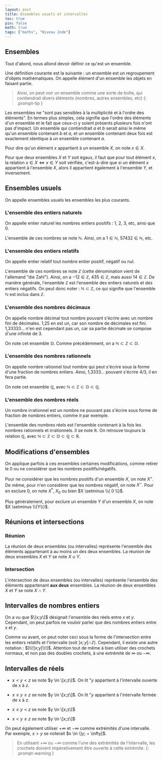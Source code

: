 ```yaml
---
layout: post
title: Ensembles usuels et intervalles
toc: true
pin: false
math: true
tags: ["maths", "Niveau 2nde"]
---
```


## Ensembles

Tout d'abord, nous allond devoir définir ce qu'est un ensemble.

Une définition courante est la suivante : un ensemble est un regroupement d'objets mathématiques. On appelle élément d'un ensemble les objets en faisant partie.

> Ainsi, on peut voir un ensemble comme une sorte de boîte, qui contiendrait divers éléments (nombres, autres ensembles, etc)
{: .prompt-tip }


 Les ensembles ne "sont pas sensibles à la multiplicité et à l'ordre des éléments". En termes plus simples, cela signifie que l'ordre des éléments d'un ensemble et le fait que ceux-ci y soient présents plusieurs fois n'ont pas d'impact.
 Un ensemble qui contiendrait $a$ et $b$ serait ainsi le même qu'un ensemble contenant $b$ et $a$, et un ensemble contenant deux fois est exactement identique à un ensemble contenant $a$.


Pour dire qu'un élément $x$ appartient à un ensemble $X$, on note $x \in X$.


Pour que deux ensembles $X$ et $Y$ soit égaux, il faut que pour tout élément $x$, la relation $x \in X \iff x \in Y$ soit vérifiée, c'est-à-dire que si un élément $x$ appartient à l'ensemble $X$, alors il appartient également à l'ensemble $Y$, et inversement.

## Ensembles usuels 


On appelle ensembles usuels les ensembles les plus courants.

### L'ensemble des entiers naturels

On appelle entier naturel les nombres entiers positifs : 1, 2, 3, etc, ainsi que 0.

L'ensemble de ces nombres se note $\mathbb{N}$. Ainsi, on a $1 \in \mathbb{N}$, $57432 \in \mathbb{N}$, etc.

### L'ensemble des entiers relatifs

On appelle entier relatif tout nombre entier positif, négatif ou nul. 

L'ensemble de ces nombres se note $\mathbb{Z}$ (cette dénomination vient de l'allemand "die Zahl").
Ainsi, on a $-12 \in \mathbb{Z}$, $435 \in \mathbb{Z}$, mais aussi $14 \in \mathbb{Z}$. De manière générale, l'ensemble $\mathbb{Z}$ est l'ensemble des entiers naturels et des entiers négatifs. On peut donc noter : $\mathbb{N} \subset \mathbb{Z}$, ce qui signifie que l'ensemble $\mathbb{N}$ est inclus dans $\mathbb{Z}$.

### L'ensemble des nombres décimaux

On appelle nombre décimal tout nombre pouvant s'écrire avec un nombre fini de décimales. 1,25 en est un, car son nombre de décimales est fini. 1,33333... n'en est cependant pas un, car sa partie décimale se compose d'une infinité de 3.

On note cet ensemble $\mathbb{D}$. Comme précédemment, on a $\mathbb{N} \subset \mathbb{Z} \subset \mathbb{D}$.



### L'ensemble des nombres rationnels

On appelle nombre rationnel tout nombre qui peut s'écrire sous la forme d'une fraction de nombres entiers. Ainsi, 1,3333... pouvant s'écrire 4/3, il en fera partie.

On note cet ensemble $\mathbb{Q}$, avec $\mathbb{N} \subset \mathbb{Z} \subset \mathbb{D} \subset \mathbb{Q}$.

### L'ensemble des nombres réels

Un nombre irrationnel est un nombre ne pouvant pas s'écrire sous forme de fraction de nombres entiers, comme $\pi$ par exemple. 

L'ensemble des nombres réels est l'ensemble contenant à la fois les nombres rationnels et irrationnels. Il se note $\mathbb{R}$. On retrouve toujours la relation $\mathbb{Q}$, avec $\mathbb{N} \subset \mathbb{Z} \subset \mathbb{D} \subset \mathbb{Q} \subset \mathbb{R}$.

## Modifications d'ensembles


On applique parfois à ces ensembles certaines modifications, comme retirer le 0 ou ne considérer que les nombres positifs/négatifs.

Pour ne considérer que les nombres positifs d'un ensemble $X$, on note $X^+$. De même, pour n'en considérer que les nombres négatif, on note $X^-$. Pour en exclure 0, on note $X^*$, $X_0$ ou bien $X \setminus \\{ 0 \\}$.

Plus généralement, pour exclure un ensemble $Y$ d'un ensemble $X$, on note $X \setminus \\{Y\\}$. 


## Réunions et intersections

### Réunion

La réunion de deux ensembles (ou intervalles) représente l'ensemble des éléments appartenant à au moins un des deux ensembles. La réunion de deux ensembles $X$ et $Y$ se note $X \cup Y$.

### Intersection

L'intersection de deux ensembles (ou intervalles) représente l'ensemble des éléments appartenant **aux deux** ensembles. La réunion de deux ensembles $X$ et $Y$ se note $X \cap Y$.

## Intervalles de nombres entiers

On a vu que $\]x;y\[$ désignait l'ensemble des réels entre $x$ et $y$. Cependant, on peut parfois ne vouloir parler que des nombres entiers entre $x$ et $y$. 

Comme vu avant, on peut noter ceci sous la forme de l'intersection entre les entiers relatifs et l'intervalle (soit $]x;y[ \cap \mathbb{Z}$). Cependant, il existe une autre notation : $]\\!]x;y[\\![$. Attention tout de même à bien utiliser des crochets normaux, et non pas des doubles crochets, à une extrémité de $\infty$ ou $-\infty$.

## Intervalles de réels

- $x < y < z$ se note $y \in \]x;z\[$. On lit "$y$ appartient à l'intervalle ouverte de $x$ à $z$.

- $x \leq y \leq z$ se note $y \in \[x;z\]$. On lit "$y$ appartient à l'intervalle fermée de $x$ à $z$.

- $x \leq y < z$ se note $y \in \[x;z\[$

- $x < y \leq z$ se note $y \in \]x;z\]$

On peut également utiliser $+ \infty$ et $- \infty$ comme extrémités d'une intervalle.
Par exemple, $x > y$ se noterait $x \in \]y; + \infty[$.


> En utilisant $+ \infty$ ou $- \infty$ comme l'une des extrémités de l'intervalle, les crochets doivent impérativement être ouverte à cette extrémite.
{: .prompt-warning }